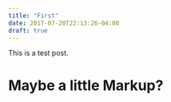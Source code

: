 ```yaml
---
title: "First"
date: 2017-07-20T22:13:26-04:00
draft: true
---
```


This is a test post.
<h1>
Maybe a little Markup?
</h1>
